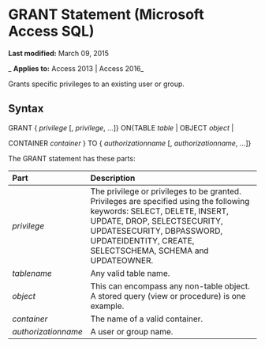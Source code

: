
# GRANT Statement (Microsoft Access SQL)

 **Last modified:** March 09, 2015

 _ **Applies to:** Access 2013 | Access 2016_

Grants specific privileges to an existing user or group.


## Syntax

GRANT { _privilege_ [, _privilege_, …]} ON{TABLE _table_ | OBJECT _object_ |

CONTAINER  _container_ } TO { _authorizationname_ [, _authorizationname_, …]}

The GRANT statement has these parts:



|**Part**|**Description**|
|:-----|:-----|
| _privilege_|The privilege or privileges to be granted. Privileges are specified using the following keywords: SELECT, DELETE, INSERT, UPDATE, DROP, SELECTSECURITY, UPDATESECURITY, DBPASSWORD, UPDATEIDENTITY, CREATE, SELECTSCHEMA, SCHEMA and UPDATEOWNER.|
| _tablename_|Any valid table name.|
| _object_|This can encompass any non-table object. A stored query (view or procedure) is one example.|
| _container_|The name of a valid container.|
| _authorizationname_|A user or group name.|

